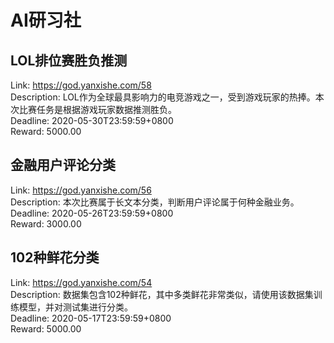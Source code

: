 # AI研习社



## LOL排位赛胜负推测

Link: https://god.yanxishe.com/58  
Description: LOL作为全球最具影响力的电竞游戏之一，受到游戏玩家的热捧。本次比赛任务是根据游戏玩家数据推测胜负。  
Deadline: 2020-05-30T23:59:59+0800  
Reward: 5000.00  


## 金融用户评论分类

Link: https://god.yanxishe.com/56  
Description: 本次比赛属于长文本分类，判断用户评论属于何种金融业务。  
Deadline: 2020-05-26T23:59:59+0800  
Reward: 3000.00  


## 102种鲜花分类

Link: https://god.yanxishe.com/54  
Description: 数据集包含102种鲜花，其中多类鲜花非常类似，请使用该数据集训练模型，并对测试集进行分类。  
Deadline: 2020-05-17T23:59:59+0800  
Reward: 5000.00  

